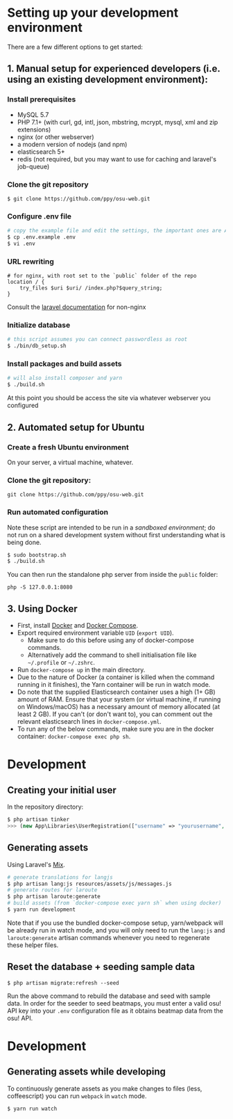 # Setting up your development environment

There are a few different options to get started:

## 1. Manual setup for experienced developers (i.e. using an existing development environment):
### Install prerequisites
- MySQL 5.7
- PHP 7.1+ (with curl, gd, intl, json, mbstring, mcrypt, mysql, xml and zip extensions)
- nginx (or other webserver)
- a modern version of nodejs (and npm)
- elasticsearch 5+
- redis (not required, but you may want to use for caching and laravel's job-queue)

### Clone the git repository
    $ git clone https://github.com/ppy/osu-web.git

### Configure .env file
```bash
# copy the example file and edit the settings, the important ones are APP_* and DB_*
$ cp .env.example .env
$ vi .env
```

### URL rewriting
```nginx
# for nginx, with root set to the `public` folder of the repo
location / {
    try_files $uri $uri/ /index.php?$query_string;
}
```

Consult the [laravel documentation](https://laravel.com/docs/5.5/installation#web-server-configuration) for non-nginx

### Initialize database
```bash
# this script assumes you can connect passwordless as root
$ ./bin/db_setup.sh
```

### Install packages and build assets
```bash
# will also install composer and yarn
$ ./build.sh
```

At this point you should be access the site via whatever webserver you configured

## 2. Automated setup for Ubuntu

### Create a fresh Ubuntu environment
On your server, a virtual machine, whatever.

### Clone the git repository:
    git clone https://github.com/ppy/osu-web.git


### Run automated configuration
Note these script are intended to be run in a *sandboxed environment*; do not run on a shared development system without first understanding what is being done.
```bash
$ sudo bootstrap.sh
$ ./build.sh
```

You can then run the standalone php server from inside the `public` folder:
```
php -S 127.0.0.1:8080
```

## 3. Using Docker

- First, install [Docker](https://www.docker.com/community-edition) and [Docker Compose](https://docs.docker.com/compose/install/).
- Export required environment variable `UID` (`export UID`).
  - Make sure to do this before using any of docker-compose commands.
  - Alternatively add the command to shell initialisation file like `~/.profile` or `~/.zshrc`.
- Run `docker-compose up` in the main directory.
- Due to the nature of Docker (a container is killed when the command running in it finishes), the Yarn container will be run in watch mode.
- Do note that the supplied Elasticsearch container uses a high (1+ GB) amount of RAM. Ensure that your system (or virtual machine, if running on Windows/macOS) has a necessary amount of memory allocated (at least 2 GB). If you can't (or don't want to), you can comment out the relevant elasticsearch lines in `docker-compose.yml`.
- To run any of the below commands, make sure you are in the docker container: `docker-compose exec php sh`.

# Development

## Creating your initial user
In the repository directory:
```php
$ php artisan tinker
>>> (new App\Libraries\UserRegistration(["username" => "yourusername", "user_email" => "your@email.com", "password" => "yourpassword"]))->save();
```

## Generating assets

Using Laravel's [Mix](https://laravel.com/docs/5.5/mix).
```bash
# generate translations for langjs
$ php artisan lang:js resources/assets/js/messages.js
# generate routes for laroute
$ php artisan laroute:generate
# build assets (from `docker-compose exec yarn sh` when using docker)
$ yarn run development
```

Note that if you use the bundled docker-compose setup, yarn/webpack will be already run in watch mode, and you will only need to run the `lang:js` and `laroute:generate` artisan commands whenever you need to regenerate these helper files.

## Reset the database + seeding sample data

    $ php artisan migrate:refresh --seed

Run the above command to rebuild the database and seed with sample data. In order for the seeder to seed beatmaps, you must enter a valid osu! API key into your `.env` configuration file as it obtains beatmap data from the osu! API.

# Development

## Generating assets while developing

To continuously generate assets as you make changes to files (less, coffeescript) you can run `webpack` in `watch` mode.

    $ yarn run watch
